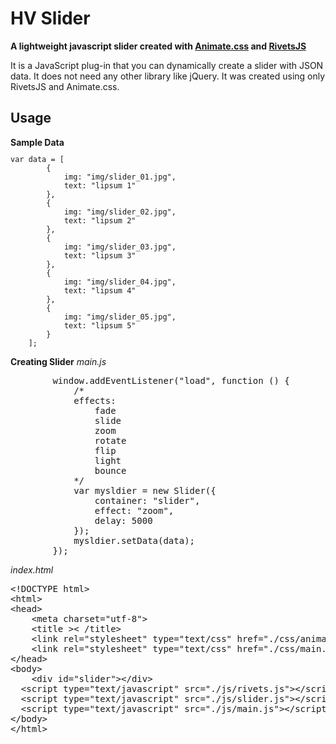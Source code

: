 <h1>HV Slider</h1>
<strong>A lightweight javascript slider created with <a href="https://github.com/daneden/animate.css/" target="_new">Animate.css</a> and <a href="https://github.com/mikeric/rivets" target="_new">RivetsJS</a></strong>

<p>It is a JavaScript plug-in that you can dynamically create a slider with JSON data. It does not need any other library like jQuery. It was created using only RivetsJS and Animate.css.</p>
<h2>Usage</h2>
<b>Sample Data</b>
<code><pre>var data = [
        {
            img: "img/slider_01.jpg",
            text: "lipsum 1"
        },
        {
            img: "img/slider_02.jpg",
            text: "lipsum 2"
        },
        {
            img: "img/slider_03.jpg",
            text: "lipsum 3"
        },
        {
            img: "img/slider_04.jpg",
            text: "lipsum 4"
        },
        {
            img: "img/slider_05.jpg",
            text: "lipsum 5"
        }
    ];</pre></code>

<b>Creating Slider</b>
<i>main.js</i>
<pre>
        window.addEventListener("load", function () {
            /*
            effects:
                fade
                slide
                zoom
                rotate
                flip
                light
                bounce
            */
            var mysldier = new Slider({
                container: "slider",
                effect: "zoom",
                delay: 5000
            });
            mysldier.setData(data);
        });
</pre>
<i>index.html</i>
<pre>
&lt<span>!DOCTYPE html</span>&gt
&lt<span>html</span>&gt
&lt<span>head</span>&gt
    &lt<span>meta charset="utf-8"</span>&gt
    &lt<span>title</span> &gt&lt /title</span>&gt
    &lt<span>link rel="stylesheet" type="text/css" href="./css/animate.css"</span>&gt
    &lt<span>link rel="stylesheet" type="text/css" href="./css/main.css"</span>&gt
&lt<span>/head</span>&gt
&lt<span>body</span>&gt
    &lt<span>div id="slider"</span>&gt&lt/div</span>&gt
  &lt<span>script type="text/javascript" src="./js/rivets.js"</span>&gt&lt/script</span>&gt
  &lt<span>script type="text/javascript" src="./js/slider.js"</span>&gt&lt/script</span>&gt
  &lt<span>script type="text/javascript" src="./js/main.js"</span>&gt&lt/script</span>&gt
&lt<span>/body</span>&gt
&lt<span>/html</span>&gt
</pre>
